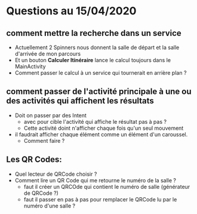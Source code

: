 # Questions au 15/04/2020
## comment mettre la recherche dans un service
* Actuellement 2 Spinners nous donnent la salle de départ et la salle d'arrivée de mon parcours
* Et un bouton **Calculer Itinéraire** lance le calcul toujours dans le MainActivity
* Comment passer le calcul à un service qui tournerait en arrière plan ?
## comment passer de l'activité principale à une ou des activités qui affichent les résultats
* Doit on passer par des Intent 
  * avec pour cible l'activité qui affiche le résultat pas à pas ?
  * Cette activité doint n'afficher chaque fois qu'un seul mouvement
* il faudrait afficher chaque élément comme un élément d'un caroussel. 
  * Comment faire ?
## Les QR Codes:
* Quel lecteur de QRCode choisir ?
* Comment lire un QR Code qui me retourne le numéro de la salle ?
  * faut il créer un QRCOde qui contient le numéro de salle (générateur de QRCode ?)
  * faut il passer en pas à pas pour remplacer le QRCode lu par le numéro d'une salle ?